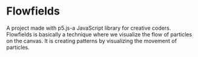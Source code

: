# Flowfields

A project made with p5.js-a JavaScript library for creative coders. Flowfields is basically a technique where we visualize the flow of particles on the canvas.
It is creating patterns by visualizing the movement of particles.
